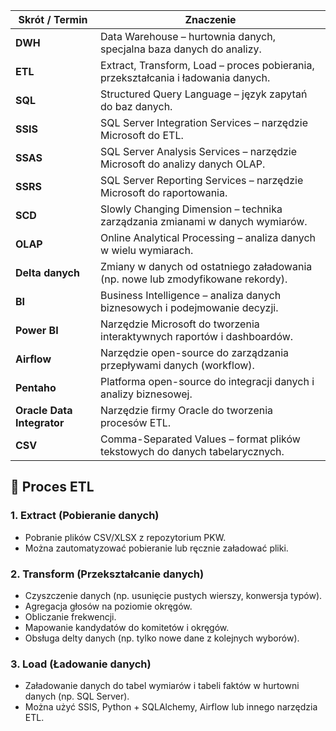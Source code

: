 | Skrót / Termin       | Znaczenie                                                                 |
|----------------------|---------------------------------------------------------------------------|
| **DWH**              | Data Warehouse – hurtownia danych, specjalna baza danych do analizy.     |
| **ETL**              | Extract, Transform, Load – proces pobierania, przekształcania i ładowania danych. |
| **SQL**              | Structured Query Language – język zapytań do baz danych.                  |
| **SSIS**             | SQL Server Integration Services – narzędzie Microsoft do ETL.             |
| **SSAS**             | SQL Server Analysis Services – narzędzie Microsoft do analizy danych OLAP.|
| **SSRS**             | SQL Server Reporting Services – narzędzie Microsoft do raportowania.      |
| **SCD**              | Slowly Changing Dimension – technika zarządzania zmianami w danych wymiarów. |
| **OLAP**             | Online Analytical Processing – analiza danych w wielu wymiarach.          |
| **Delta danych**     | Zmiany w danych od ostatniego załadowania (np. nowe lub zmodyfikowane rekordy). |
| **BI**               | Business Intelligence – analiza danych biznesowych i podejmowanie decyzji. |
| **Power BI**         | Narzędzie Microsoft do tworzenia interaktywnych raportów i dashboardów.   |
| **Airflow**          | Narzędzie open-source do zarządzania przepływami danych (workflow).       |
| **Pentaho**          | Platforma open-source do integracji danych i analizy biznesowej.          |
| **Oracle Data Integrator** | Narzędzie firmy Oracle do tworzenia procesów ETL.                   |
| **CSV**              | Comma-Separated Values – format plików tekstowych do danych tabelarycznych. |


## 🔄 Proces ETL

### 1. Extract (Pobieranie danych)
- Pobranie plików CSV/XLSX z repozytorium PKW.
- Można zautomatyzować pobieranie lub ręcznie załadować pliki.

### 2. Transform (Przekształcanie danych)
- Czyszczenie danych (np. usunięcie pustych wierszy, konwersja typów).
- Agregacja głosów na poziomie okręgów.
- Obliczanie frekwencji.
- Mapowanie kandydatów do komitetów i okręgów.
- Obsługa delty danych (np. tylko nowe dane z kolejnych wyborów).

### 3. Load (Ładowanie danych)
- Załadowanie danych do tabel wymiarów i tabeli faktów w hurtowni danych (np. SQL Server).
- Można użyć SSIS, Python + SQLAlchemy, Airflow lub innego narzędzia ETL.
